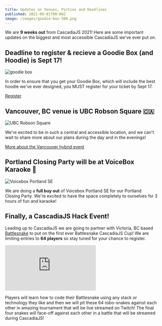 ```yaml
---
title: Updates on Venues, Parties and Deadlines
published: 2021-09-01T00:00Z
image: /images/goodie-box-500.png
---
```

We are **9 weeks out** from CascadiaJS 2021! Here are some important updates on the biggest and most accessible CascadiaJS we've ever put on.

## Deadline to register & recieve a Goodie Box (and Hoodie) is Sept 17!

![goodie box](/images/goodie-box-500.png)

In order to ensure that you get your Goodie Box, which will include the best hoodie we've ever designed, you MUST register for your ticket by <span class="highlight warning">Sept 17</span>. 

<div class="cta"><a href="/tickets" title="tickets page">Register</a></div>

## Vancouver, BC venue is UBC Robson Square 🇨🇦

![UBC Robson Square](/images/conf/ubc-front.jpg)

We're excited to be in such a central and accessible location, and we can't wait to share more about our plans during the day and in the evenings!

<div class="cta secondary"><a href="/conf/vancouver">More about the Vancouver hybrid event</a></div>

## Portland Closing Party will be at VoiceBox Karaoke 🎤

![Voicebox Portland SE](/images/conf/voicebox-pdx-se.png)

We are doing a **full buy out** of Voicebox Portland SE for our Portland Closing Party. We're excited to have the space completely to ourselves for 3 hours of fun and karaoke!

## Finally, a CascadiaJS Hack Event!

Leading up to CascadiaJS we are going to partner with Victoria, BC based [Battlesnake](https://www.battlesnake.com) to put on the first ever Battlesnake CascadiaJS Cup! We are limiting entries to **64 players** so stay tuned for your chance to register. 

<iframe src="https://board.battlesnake.com/?engine=https%3A//engine.battlesnake.com&amp;game=9d0f1db9-371d-4a73-9bbf-a60440fb36b6&amp;autoplay=true&amp;hideScoreboard=true&amp;hideMediaControls=true&amp;frameRate=6&amp;loop=true" frameborder="0" scrolling="no"></iframe>

Players will learn how to code their Battlesnake using any stack or technology they like and then we will pit these 64 robo-snakes against each other in amazing tournament that will be live streamed on Twitch! The final four snakes will face-off against each other in a battle that will be streamed during CascadiaJS!
